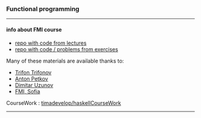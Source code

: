 ### Functional programming

---
#### info about FMI course

- [repo with code from lectures](https://github.com/triffon/fp-2017-18)
- [repo with code / problems from exercises](https://github.com/fmi-lab/fp-elective-2017)

Many of these materials are available thanks to:
- [Trifon Trifonov](https://github.com/triffon)
- [Anton Petkov](https://github.com/antonpetkoff) 
- [Dimitar Uzunov](https://github.com/dimitaruzunov)
- [FMI, Sofia](https://github.com/fmi-lab)

CourseWork : [timadevelop/haskellCourseWork](https://github.com/timadevelop/haskellCourseWork)

---

